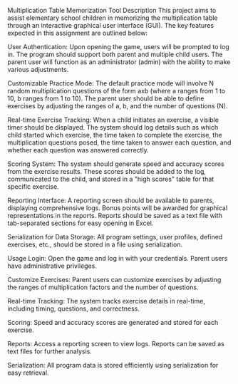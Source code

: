 Multiplication Table Memorization Tool
Description
This project aims to assist elementary school children in memorizing the multiplication table through an interactive graphical user interface (GUI). 
The key features expected in this assignment are outlined below:

User Authentication: Upon opening the game, users will be prompted to log in. The program should support both parent and multiple child users. The parent user will function as an administrator (admin) with the ability to make various adjustments.

Customizable Practice Mode: The default practice mode will involve N random multiplication questions of the form axb (where a ranges from 1 to 10, b ranges from 1 to 10). The parent user should be able to define exercises by adjusting the ranges of a, b, and the number of questions (N).

Real-time Exercise Tracking: When a child initiates an exercise, a visible timer should be displayed. The system should log details such as which child started which exercise, the time taken to complete the exercise, the multiplication questions posed, the time taken to answer each question, and whether each question was answered correctly.

Scoring System: The system should generate speed and accuracy scores from the exercise results. These scores should be added to the log, communicated to the child, and stored in a "high scores" table for that specific exercise.

Reporting Interface: A reporting screen should be available to parents, displaying comprehensive logs. Bonus points will be awarded for graphical representations in the reports. Reports should be saved as a text file with tab-separated sections for easy opening in Excel.

Serialization for Data Storage: All program settings, user profiles, defined exercises, etc., should be stored in a file using serialization.

Usage
Login: Open the game and log in with your credentials. Parent users have administrative privileges.

Customize Exercises: Parent users can customize exercises by adjusting the ranges of multiplication factors and the number of questions.

Real-time Tracking: The system tracks exercise details in real-time, including timing, questions, and correctness.

Scoring: Speed and accuracy scores are generated and stored for each exercise.

Reports: Access a reporting screen to view logs. Reports can be saved as text files for further analysis.

Serialization: All program data is stored efficiently using serialization for easy retrieval.
